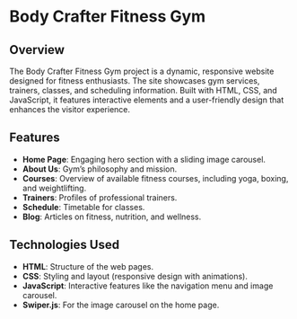 # Body Crafter Fitness Gym

## Overview
The Body Crafter Fitness Gym project is a dynamic, responsive website designed for fitness enthusiasts. The site showcases gym services, trainers, classes, and scheduling information. Built with HTML, CSS, and JavaScript, it features interactive elements and a user-friendly design that enhances the visitor experience.

## Features
- **Home Page**: Engaging hero section with a sliding image carousel.
- **About Us**: Gym’s philosophy and mission.
- **Courses**: Overview of available fitness courses, including yoga, boxing, and weightlifting.
- **Trainers**: Profiles of professional trainers.
- **Schedule**: Timetable for classes.
- **Blog**: Articles on fitness, nutrition, and wellness.

## Technologies Used
- **HTML**: Structure of the web pages.
- **CSS**: Styling and layout (responsive design with animations).
- **JavaScript**: Interactive features like the navigation menu and image carousel.
- **Swiper.js**: For the image carousel on the home page.
